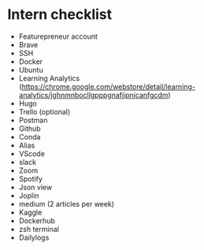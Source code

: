 # Intern checklist

- Featurepreneur account
- Brave
- SSH
- Docker
- Ubuntu
- Learning Analytics (https://chrome.google.com/webstore/detail/learning-analytics/jghnmnbocllgpppgnafiipnjcanfgcdm)
- Hugo
- Trello (optional)
- Postman
- Github
- Conda
- Alias
- VScode
- slack
- Zoom
- Spotify
- Json view
- Joplin
- medium (2 articles per week)
- Kaggle
- Dockerhub
- zsh terminal
- Dailylogs
